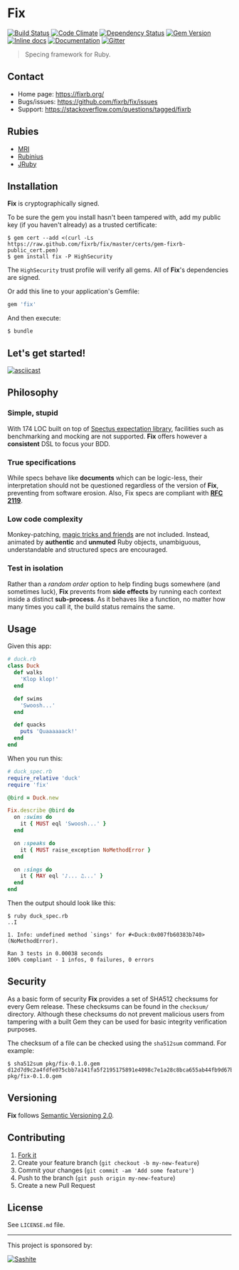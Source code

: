 # Fix

[![Build Status](https://travis-ci.org/fixrb/fix.svg?branch=master)][travis]
[![Code Climate](https://codeclimate.com/github/fixrb/fix/badges/gpa.svg)][codeclimate]
[![Dependency Status](https://gemnasium.com/fixrb/fix.svg)][gemnasium]
[![Gem Version](https://badge.fury.io/rb/fix.svg)][gem]
[![Inline docs](http://inch-ci.org/github/fixrb/fix.svg?branch=master)][inchpages]
[![Documentation](http://img.shields.io/:yard-docs-38c800.svg)][rubydoc]
[![Gitter](https://badges.gitter.im/Join%20Chat.svg)][gitter]

> Specing framework for Ruby.

## Contact

* Home page: https://fixrb.org/
* Bugs/issues: https://github.com/fixrb/fix/issues
* Support: https://stackoverflow.com/questions/tagged/fixrb

## Rubies

* [MRI](https://www.ruby-lang.org/)
* [Rubinius](http://rubini.us/)
* [JRuby](http://jruby.org/)

## Installation

__Fix__ is cryptographically signed.

To be sure the gem you install hasn't been tampered with, add my public key (if you haven't already) as a trusted certificate:

    $ gem cert --add <(curl -Ls https://raw.github.com/fixrb/fix/master/certs/gem-fixrb-public_cert.pem)
    $ gem install fix -P HighSecurity

The `HighSecurity` trust profile will verify all gems.  All of __Fix__'s dependencies are signed.

Or add this line to your application's Gemfile:

```ruby
gem 'fix'
```

And then execute:

    $ bundle

## Let's get started!

[![asciicast](https://asciinema.org/a/29098.png)](https://asciinema.org/a/29098)

## Philosophy

### Simple, stupid

With 174 LOC built on top of [Spectus expectation library](https://github.com/fixrb/spectus), facilities such as benchmarking and mocking are not supported.  __Fix__ offers however a **consistent** DSL to focus your BDD.

### True specifications

While specs behave like **documents** which can be logic-less, their interpretation should not be questioned regardless of the version of __Fix__, preventing from software erosion.  Also, Fix specs are compliant with **[RFC 2119](http://tools.ietf.org/html/rfc2119)**.

### Low code complexity

Monkey-patching, [magic tricks and friends](http://blog.arkency.com/2013/06/are-we-abusing-at-exit/) are not included.  Instead, animated by **authentic** and **unmuted** Ruby objects, unambiguous, understandable and structured specs are encouraged.

### Test in isolation

Rather than a _random order_ option to help finding bugs somewhere (and sometimes luck), __Fix__ prevents from **side effects** by running each context inside a distinct **sub-process**.  As it behaves like a function, no matter how many times you call it, the build status remains the same.

## Usage

Given this app:

```ruby
# duck.rb
class Duck
  def walks
    'Klop klop!'
  end

  def swims
    'Swoosh...'
  end

  def quacks
    puts 'Quaaaaaack!'
  end
end
```

When you run this:

```ruby
# duck_spec.rb
require_relative 'duck'
require 'fix'

@bird = Duck.new

Fix.describe @bird do
  on :swims do
    it { MUST eql 'Swoosh...' }
  end

  on :speaks do
    it { MUST raise_exception NoMethodError }
  end

  on :sings do
    it { MAY eql '♪... ♫...' }
  end
end
```

Then the output should look like this:

    $ ruby duck_spec.rb
    ..I

    1. Info: undefined method `sings' for #<Duck:0x007fb60383b740> (NoMethodError).

    Ran 3 tests in 0.00038 seconds
    100% compliant - 1 infos, 0 failures, 0 errors

## Security

As a basic form of security __Fix__ provides a set of SHA512 checksums for
every Gem release.  These checksums can be found in the `checksum/` directory.
Although these checksums do not prevent malicious users from tampering with a
built Gem they can be used for basic integrity verification purposes.

The checksum of a file can be checked using the `sha512sum` command.  For
example:

    $ sha512sum pkg/fix-0.1.0.gem
    d12d7d9c2a4fdfe075cbb7a141fa5f2195175891e4098c7e1a28c8bca655ab44fb9d67b6a2e3991d0f852026c5e4537fdf7e314575c68d1c80b3a4b1eb1c041f  pkg/fix-0.1.0.gem

## Versioning

__Fix__ follows [Semantic Versioning 2.0](http://semver.org/).

## Contributing

1. [Fork it](https://github.com/fixrb/fix/fork)
2. Create your feature branch (`git checkout -b my-new-feature`)
3. Commit your changes (`git commit -am 'Add some feature'`)
4. Push to the branch (`git push origin my-new-feature`)
5. Create a new Pull Request

## License

See `LICENSE.md` file.

[gem]: https://rubygems.org/gems/fix
[travis]: https://travis-ci.org/fixrb/fix
[codeclimate]: https://codeclimate.com/github/fixrb/fix
[gemnasium]: https://gemnasium.com/fixrb/fix
[inchpages]: http://inch-ci.org/github/fixrb/fix
[rubydoc]: http://rubydoc.info/gems/fix/frames
[gitter]: https://gitter.im/fixrb/fix?utm_source=badge&utm_medium=badge&utm_campaign=pr-badge

***

This project is sponsored by:

[![Sashite](http://sashite.com/img/sashite.png)](http://sashite.com/)
